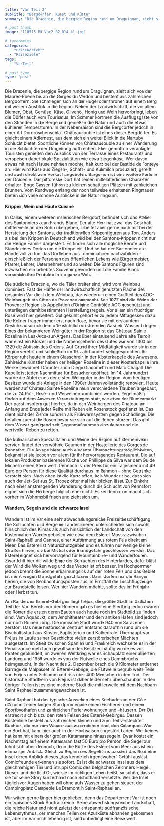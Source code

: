 ```yaml
---
title: "Var Teil 2"
subTitle: "Bergdörfer, Kunst und Küste"
summary: "Die Dracenie, die bergige Region rund um Draguignan, zieht sich von der Maures-Ebene bis an die Gorges du Verdon und besteht aus zahlreichen Bergdörfern. Sie schmiegen sich an die Hügel oder thronen auf einem Berg mit weitem Ausblick in die Region. Neben der Landwirtschaft, die vor allem Blumen, Obst, Gemüse, Käse,}"

# post thumb
image: "110515_RB_Var2_R2_014_kl.jpg"

# taxonomies
categories: 
  - "Reisebericht"
  - "Reiseziele"
tags:
  - "VarTeil"

# post type
type: "post"
---
```


Die Dracenie, die bergige Region rund um Draguignan, zieht sich von der Maures-Ebene bis an die Gorges du Verdon und besteht aus zahlreichen Bergdörfern. Sie schmiegen sich an die Hügel oder thronen auf einem Berg mit weitem Ausblick in die Region. Neben der Landwirtschaft, die vor allem Blumen, Obst, Gemüse, Käse, Olivenöl, Honig und Wein hervorbringt, leben die Dörfer auch vom Tourismus. Im Sommer kommen die Ausflugsgäste von den Stränden in die Berge und genießen die Natur und auch die etwas kühleren Temperaturen. In der Nebensaison sind die Bergdörfer jedoch in einer Art Dornröschenschlaf. Châteaudouble ist eines dieser Bergdörfer. Es gleicht einem Adlernest, aus dem sich ein weiter Blick in die Nartuby Schlucht bietet. Sportliche können von Châteaudouble zu einer Wanderung in die Schluchten der Umgebung aufbrechen. Eher gemütlich veranlagte Touristen genießen den Ausblick von der Terrasse eines Restaurants und verspeisen dabei lokale Spezialitäten wie etwa Ziegenkäse. Wer davon etwas mit nach Hause nehmen möchte, hält kurz bei der Bastide de Fonteye an. Hier wird Käse aus Ziegen-, Schafs- und Kuhmilch produziert, gereift und auch direkt zum Verkauf angeboten. Bargemon ist eine weitere Perle in der Dracenie. Das pittoreske Dorf hat seinen mittelalterlichen Charakter erhalten. Enge Gassen führen zu kleinen schattigen Plätzen mit zahlreichen Brunnen. Vom Rundweg entlang der noch teilweise erhaltenen Ringmauer bieten sich viele schöne Ausblicke in die Natur ringsum.  

#### Krippen, Wein und Haute Cuisine

In Callas, einem weiteren malerischen Bergdorf, befindet sich das Atelier des Santonniers Jean Francis Blanc. Der alte Herr hat zwar das Geschäft mittlerweile an den Sohn übergeben, arbeitet aber gerne noch mit bei der Herstellung der Santons, der traditionellen Krippenfiguren aus Ton. Anders als bei den Krippen in Deutschland wird bei den Santons-Krippen nicht nur die Heilige Familie dargestellt. Es finden sich alle mögliche Berufe und Stände eines Dorfes um die Krippe ein. Und so hat der Santonnier alle Hände voll zu tun, das Dorfleben aus Tonminiaturen nachzubilden - einschließlich der Personen des öffentlichen Lebens wie Bürgermeister, Pfarrer, Lehrer, Unternehmer und so weiter. Die Santons Figuren sind inzwischen ein beliebtes Souvenir geworden und die Familie Blanc verschickt ihre Produkte in die ganze Welt.

Die südliche Dracenie, wo die Täler breiter sind, wird vom Weinbau dominiert. Fast die Hälfte der landwirtschaftlich genutzten Fläche des gesamten Var dient dem Weinbau, das wiederum einen Großteil des AOC-Weinbaugebiets Côtes de Provence ausmacht. Seit 1977 sind die Weine der Provence Region als Appellation d’Origine Contrôlée AOC geschützt und unterliegen damit bestimmten Herstellungsregeln. Vor allem ein fruchtiger Rosé wird hier gekeltert. Gut gekühlt gehört er zu jedem Mittagessen dazu. Die Kellner fragen immer erst nach Rosé, bevor sie mit erstauntem Gesichtsausdruck dem offensichtlich ortsfremden Gast ein Wasser bringen. Eines der bekannteren Weingüter in der Region ist das Château Sainte Roseline in Les-Arcs-sur-Argens. Das über eintausend Jahre alte Terroir war einst ein Kloster und die Namensgeberin des Gutes war von 1300 bis 1329 die Äbtissin des Ordens. Auf Grund ihrer Mildtätigkeit wurde sie in der Region verehrt und schließlich im 19. Jahrhundert seliggesprochen. Ihr Körper ruht heute in einem Glasschrein in der Klosterkapelle des Anwesens. Zahlreiche Künstler haben der heiligen Roseline in dieser Klosterkapelle ihre Werke gewidmet. Darunter auch Diego Giacometti und Marc Chagall. Die Kapelle ist jeden Nachmittag für Besucher geöffnet. Im 14. Jahrhundert wurde die Abtei eines der ersten Weingüter in der Region. Vom heutigen Besitzer wurde die Anlage in den 1990er Jahren vollständig renoviert. Heute werden auf Château Sainte Roseline neun verschiedene Trauben angebaut, die zu 24 Rot-, Rosé- und Weiweinen kombiniert werden. Regelmäßig finden auf dem Anwesen Veranstaltungen statt, wie etwa der Blumenmarkt. Der passt insofern gut hierher, da in den Weinbergen des Chateau am Anfang und Ende jeder Reihe mit Reben ein Rosenstock gepflanzt ist. Das dient nicht der Zierde sondern als Frühwarnsystem gegen Schädlinge. Die befallen zuerst die Rosen bevor sie sich auf die Reben stürzen. Das gibt dem Winzer genügend zeit Gegenmaßnahmen einzuleiten und die wertvolle  Reben zu retten.

Die kulinarischen Spezialitäten und Weine der Region auf Sterneniveau serviert findet der verwöhnte Gaumen in der Hostellerie des Gorges de Pennafort. Die Anlage bietet auch elegante Übernachtungsmöglichkeiten, bekannt ist sie jedoch vor allem für ihr hervorragendes Restaurant. Die auf lokalen Produkten basierende Küche von Phillippe da Silva war dem Guide Michelin einen Stern wert. Dennoch ist der Preis für ein Tagesmenü mit 49 Euro pro Person für diese Qualität durchaus im Rahmen – ohne Getränke versteht sich. Nach oben ist die Karte offen, kein Wunder also, dass sich auch der Jet-Set aus St. Tropez öfter mal hier blicken lässt. Zur Einkehr nach einer anstrengenden Wanderung durch die Schlucht von Pennafort eignet sich die Herberge folglich eher nicht. Es sei denn man macht sich vorher im Wohnmobil frisch und zieht sich um.  

#### Wandern, Segeln und die schwarze Insel

Wandern ist im Var eine sehr abwechslungsreiche Freizeitbeschäftigung. Die Schluchten und Berge im Landesinneren unterscheiden sich sowohl hinsichtlich des Klimas als auch hinsichtlich der Landschaft von den küstennahen Wandergebieten wie etwa dem Esterel-Massiv zwischen Saint-Raphaël und Cannes, einer Auftürmung aus rotem Fels direkt am Meer. Das Esterel ist Naturschutzgebiet und es führen nur wenige kleine Straßen hinein, die bei Mistral oder Brandgefahr geschlossen werden. Das Esterel eignet sich hervorragend für Mountainbike- und Wandertouren. Zwar fehlt hier die wilde Enge der Schluchten des Hinterlandes, dafür bläst der Wind die Wolken weg und das Wetter ist oft besser. Im Hochsommer jedoch brennt die Sonne erbarmungslos auf den roten Fels und das Gebiet ist meist wegen Brandgefahr geschlossen. Dann dürfen nur die Ranger herein, die von Beobachtungsposten aus im Ernstfall die Löschflugzeuge zur Brandstelle lotsen. Wer hier Wandern möchte, sollte das im Frühjahr oder Herbst tun.

Am Rande des Esterel-Gebirges liegt Fréjus, die größte Stadt im östlichen Teil des Var. Bereits vor den Römern gab es hier eine Siedlung jedoch waren die Römer die ersten deren Bauten auch heute noch im Stadtbild zu finden sind. Vom Aquädukt, dem Amphitheater und dem antiken Hafen sind jedoch nur noch Ruinen übrig. Die römische Stadt wurde 940 von Sarazenen zerstört. Das neue historische Zentrum entstand daraufhin rund um die Bischoffsstadt aus Kloster, Baptisterium und Kathedrale. Überhaupt war Fréjus im Laufe seiner Geschichte vielen zerstörerischen Mächten ausgesetzt: Im Streit zwischen Spanien und Frankreich wechselte es in der Renaissance mehrfach gewaltsam den Besitzer, häufig wurde es von Piraten geplündert, im zweiten Weltkrieg war es Schauplatz einer alliierten Landung und 1959 wurde es von der Flutwelle eines Dammbruchs heimgesucht. In der Nacht des 2. Dezember brach die 9 Kilometer entfernet Barrage de Malpasset im Esterel-Gebrige, die Flutwelle begrub weite Teile von Fréjus unter Schlamm und riss über 400 Menschen in den Tod.  Der historische Stadtkern von Fréjus ist daher leider sehr überschaubar. In den übrigen Teilen ist es eine moderne Stadt die mittlerweile mit dem Nachbarn Saint Raphael zusammengewachsen ist.

Saint Raphael hat das typische Aussehen eines Seebades an der Côte d’Azur mit einer langen Standpromenade einem Fischerei- und einem Sportboothafen und zahlreichen Ferienwohnungen und –häusern. Der Ort erstreckt sich bis zu den roten Felsen des Esterel-Gebirges. Dessen Küstenlinie besteht aus zahlreichen kleinen und zum Teil versteckten Buchten, die nur vom Wasser aus zu erreichen sind, den Calanques. Wer ein Boot hat, kann hier auch in der Hochsaison ungestört baden. Wer keines hat kann mit einem der großen Katamarane hinaussegeln. Zwar kostet ein Nachmittag auf einem Katamaran fast 50 Euro pro Person, die Segeltour lohnt sich aber dennoch, denn die Küste des Esterel vom Meer aus ist ein einmaliger Anblick. Gleich zu Beginn des Segeltörns passiert das Boot eine Insel deren Anblick dieses „das kenne ich irgendwoher“ Gefühl auslöst. Comicfreunde erkennen sie sofort. Es ist die schwarze Insel aus dem gleichnamigen Tim und Struppi Comic des belgischen Zeichners Hergé. Dieser fand die Ile d’Or, wie sie im richtigen Leben heißt, so schön, dass er sie für seine Story kurzerhand nach Schottland versetzte. Wer die Insel täglich vor Augen haben will ohne aufs Wasser zu gehen steuert den Campingplatz Campeole Le Dramont in Saint-Raphael an.

Wir wären gerne länger hier geblieben, denn das Département Var ist noch ein typisches Stück Südfrankreich. Seine abwechslungsreiche Landschaft, die reiche Natur und nicht zuletzt der entspannte südfranzösische Lebensrythmus, der manchen Teilen der Azurküste abhanden gekommen ist, aber im Var noch lebendig ist, sind unbedingt eine Reise wert.